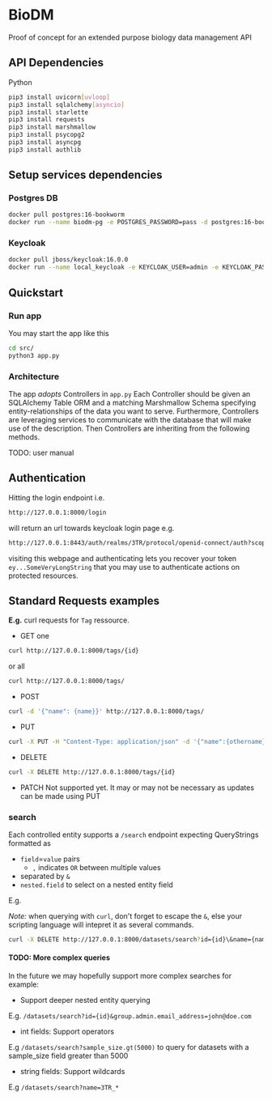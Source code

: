 # BioDM

Proof of concept for an extended purpose biology data management API 

## API Dependencies

Python

```bash
pip3 install uvicorn[uvloop]
pip3 install sqlalchemy[asyncio]
pip3 install starlette
pip3 install requests
pip3 install marshmallow
pip3 install psycopg2
pip3 install asyncpg
pip3 install authlib
```

## Setup services dependencies

### Postgres DB
```bash
docker pull postgres:16-bookworm
docker run --name biodm-pg -e POSTGRES_PASSWORD=pass -d postgres:16-bookworm
```

### Keycloak
```bash
docker pull jboss/keycloak:16.0.0
docker run --name local_keycloak -e KEYCLOAK_USER=admin -e KEYCLOAK_PASSWORD=admin -p 8443:8080 jboss/keycloak:16.0.0
```

## Quickstart
### Run app
You may start the app like this
```bash
cd src/
python3 app.py
```

### Architecture
The app _adopts_ Controllers in `app.py`
Each Controller should be given an SQLAlchemy Table ORM and a matching Marshmallow Schema specifying entity-relationships of the data you want to serve.
Furthermore, Controllers are leveraging services to communicate with the database that will make use of the description.
Then Controllers are inheriting from the following methods. 

TODO: user manual

## Authentication
Hitting the login endpoint i.e.

```bash
http://127.0.0.1:8000/login
```

will return an url towards keycloak login page e.g.

```bash
http://127.0.0.1:8443/auth/realms/3TR/protocol/openid-connect/auth?scope=openid&response_type=code&client_id=submission_client&redirect_uri=http://127.0.0.1:8000/syn_ack
```

visiting this webpage and authenticating lets you recover your token `ey...SomeVeryLongString` that you may use to authenticate actions on protected resources.


## Standard Requests examples
**E.g.** curl requests for `Tag` ressource.

- GET
one
```bash
curl http://127.0.0.1:8000/tags/{id}
```
or all
```bash
curl http://127.0.0.1:8000/tags/
```

- POST
```bash
curl -d '{"name": {name}}' http://127.0.0.1:8000/tags/
```

- PUT
```bash
curl -X PUT -H "Content-Type: application/json" -d '{"name":{othername}}' http://127.0.0.1:8000/tags/{id}
```

- DELETE
```bash
curl -X DELETE http://127.0.0.1:8000/tags/{id}
```

- PATCH
Not supported yet.
It may or may not be necessary as updates can be made using PUT 


### search

Each controlled entity supports a `/search` endpoint expecting QueryStrings formatted as 
- `field`=`value` pairs
  - `,` indicates `OR` between multiple values
- separated by `&`
- `nested.field` to select on a nested entity field 

E.g. 

_Note:_ when querying with `curl`, don't forget to escape the `&`, else your scripting language will intepret it as several commands.  

```bash
curl -X DELETE http://127.0.0.1:8000/datasets/search?id={id}\&name={name1},{name2},...,{namen}\&group.name={group}
```

#### TODO: More complex queries

In the future we may hopefully support more complex searches for example:

- Support deeper nested entity querying

E.g. `/datasets/search?id={id}&group.admin.email_address=john@doe.com`

- int fields: Support operators

E.g `/datasets/search?sample_size.gt(5000)` 
to query for datasets with a sample_size field greater than 5000

- string fields: Support wildcards

E.g `/datasets/search?name=3TR_*`
